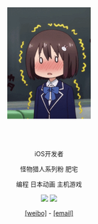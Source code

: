 <div align="center">
<img src="https://raw.githubusercontent.com/kayanouriko/kayanouriko/main/header.gif" height="250px" />
<br>
<br>
<br>
<br>

iOS开发者

怪物猎人系列粉 肥宅

编程 日本动画 主机游戏

![](https://img.shields.io/badge/SW--2507--9404--0223-e60012?style=flat-square&logo=nintendo%20switch&logoColor=ffffff) ![](https://img.shields.io/badge/YeGuaZi-003791?style=flat-square&logo=playstation&logoColor=003791)


[[weibo]](https://weibo.com/kayanouriko) - [[email]](mailto:qinjiang104@163.com)
<br>
<br>
<br>
</div>
